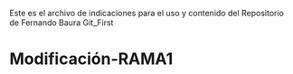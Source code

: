 Este es el archivo de indicaciones para el uso y contenido del Repositorio de Fernando Baura Git_First
# Modificación-RAMA1